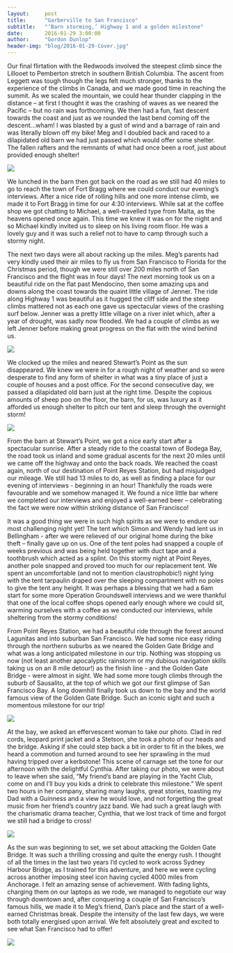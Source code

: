 ```yaml
---
layout:     post
title:      "Garberville to San Francisco"
subtitle:   "‘Barn storming,’ Highway 1 and a golden milestone"
date:       2016-01-29 3:00:00
author:     "Gordon Dunlop"
header-img: "blog/2016-01-29-Cover.jpg"
---
```


Our final flirtation with the Redwoods involved the steepest climb since the Lillooet to Pemberton stretch in southern British Columbia.  The ascent from Leggett was tough though the legs felt much stronger, thanks to the experience of the climbs in Canada, and we made good time in reaching the summit.  As we scaled the mountain, we could hear thunder clapping in the distance – at first I thought it was the crashing of waves as we neared the Pacific – but no rain was forthcoming. We then had a
fun, fast descent towards the coast and just as we rounded the last bend coming off the descent…wham! I was blasted by a gust of wind and a barrage of rain and was literally blown off my bike!  Meg and I doubled back and raced to a dilapidated old barn we had just passed which would offer some shelter.  The fallen rafters and the remnants of what had once been a roof, just about provided enough shelter!

<img class="img-responsive center-block" src ="{{ site.url }}/blog/2016-01-29-leggett_climb.jpg"/>

We lunched in the barn then got back on the road as we still had 40 miles to go to reach the town of Fort Bragg where we could conduct our evening’s interviews. After a nice ride of rolling hills and one more intense climb, we made it to Fort Bragg in time for our 4:30 interviews. While sat at the coffee shop we got chatting to Michael, a well-travelled type from Malta, as the heavens opened once again. This time we knew it was on for the night and so Michael kindly invited us to sleep on his
living room floor. He was a lovely guy and it was such a relief not to have to camp through such a stormy night.

The next two days were all about racking up the miles. Meg’s parents had very kindly used their air miles to fly us from San Francisco to Florida for the Christmas period, though we were still over 200 miles north of San Francisco and the flight was in four days! The next morning took us on a beautiful ride on the flat past Mendocino, then some amazing ups and downs along the coast towards the quaint little village of Jenner. The ride along Highway 1 was beautiful as it hugged the cliff side and
the steep climbs mattered not as each one gave us spectacular views of the crashing surf below.  Jenner was a pretty little village on a river inlet which, after a year of drought, was sadly now flooded. We had a couple of climbs as we left Jenner before making great progress on the flat with the wind behind us.

<img class="img-responsive center-block" src ="{{ site.url }}/blog/2016-01-29-highway1.jpg"/>

We clocked up the miles and neared Stewart’s Point as the sun disappeared. We knew we were in for a rough night of weather and so were desperate to find any form of shelter in what was a tiny place of just a couple of houses and a post office. For the second consecutive day, we passed a dilapidated old barn just at the right time. Despite the copious amounts of sheep poo on the floor, the barn, for us, was luxury as it afforded us enough shelter to pitch our tent and sleep through the overnight
storm!

<img class="img-responsive center-block" src ="{{ site.url }}/blog/2016-01-29-sunrise_stewarts_point.jpg"/>

From the barn at Stewart’s Point, we got a nice early start after a spectacular sunrise. After a steady ride to the coastal town of Bodega Bay, the road took us inland and some gradual ascents for the next 20 miles until we came off the highway and onto the back roads. We reached the coast again, north of our destination of Point Reyes Station, but had misjudged our mileage. We still had 13 miles to do, as well as finding a place for our evening of interviews - beginning in an hour! Thankfully
the roads were favourable and we somehow managed it. We found a nice little bar where we completed our interviews and enjoyed a well-earned beer – celebrating the fact we were now within striking distance of San Francisco!

It was a good thing we were in such high spirits as we were to endure our most challenging night yet! The tent which Simon and Wendy had lent us in Bellingham - after we were relieved of our original home during the bike theft – finally gave up on us. One of the tent poles had snapped a couple of weeks previous and was being held together with duct tape and a toothbrush which acted as a splint. On this stormy night at Point Reyes, another pole snapped and proved too much for our replacement
tent. We spent an uncomfortable (and not to mention claustrophobic!) night lying with the tent tarpaulin draped over the sleeping compartment with no poles to give the tent any height. It was perhaps a blessing that we had a 6am start for some more Operation Groundswell interviews and we were thankful that one of the local coffee shops opened early enough where we could sit, warming ourselves with a coffee as we conducted our interviews, while sheltering from the stormy conditions!

From Point Reyes Station, we had a beautiful ride through the forest around Lagunitas and into suburban San Francisco. We had some nice easy riding through the northern suburbs as we neared the Golden Gate Bridge and what was a long anticipated milestone in our trip. Nothing was stopping us now (not least another apocalyptic rainstorm or my dubious navigation skills taking us on an 8 mile detour!) as the finish line - and the Golden Gate Bridge - were almost in sight. We had some more tough
climbs through the suburb of Sausalito, at the top of which we got our first glimpse of San Francisco Bay.  A long downhill finally took us down to the bay and the world famous view of the Golden Gate Bridge. Such an iconic sight and such a momentous milestone for our trip!

<img class="img-responsive center-block" src ="{{ site.url }}/blog/2016-01-29-golden_gate_bridge.jpg"/>

At the bay, we asked an effervescent woman to take our photo. Clad in red cords, leopard print jacket and a Stetson, she took a photo of our heads and the bridge. Asking if she could step back a bit in order to fit in the bikes, we heard a commotion and turned around to see her sprawling in the mud having tripped over a kerbstone! This scene of carnage set the tone for our afternoon with the delightful Cynthia. After taking our photo, we were about to leave when she said, “My friend’s band are
playing in the Yacht Club, come on and I’ll buy you kids a drink to celebrate this milestone.”  We spent two hours in her company, sharing many laughs, great stories, toasting my Dad with a Guinness and a view he would love, and not forgetting the great music from her friend’s country jazz band. We had such a great laugh with the charismatic drama teacher, Cynthia, that we lost track of time and forgot we still had a bridge to cross!

<img class="img-responsive center-block" src ="{{ site.url }}/blog/2016-01-29-cynthia.jpg"/>

As the sun was beginning to set, we set about attacking the Golden Gate Bridge.  It was such a thrilling crossing and quite the energy rush. I thought of all the times in the last two years I’d cycled to work across Sydney Harbour Bridge, as I trained for this adventure, and here we were cycling across another imposing steel icon having cycled 4000 miles from Anchorage. I felt an amazing sense of achievement. With fading lights, charging them on our laptops as we rode, we managed to negotiate
our way through downtown and, after conquering a couple of San Francisco’s famous hills, we made it to Meg’s friend, Dan’s place and the start of a well-earned Christmas break. Despite the intensity of the last few days, we were both totally energised upon arrival. We felt absolutely great and excited to see what San Francisco had to offer!

<img class="img-responsive center-block" src ="{{ site.url }}/blog/2016-01-29-golden_gate.jpg"/>

